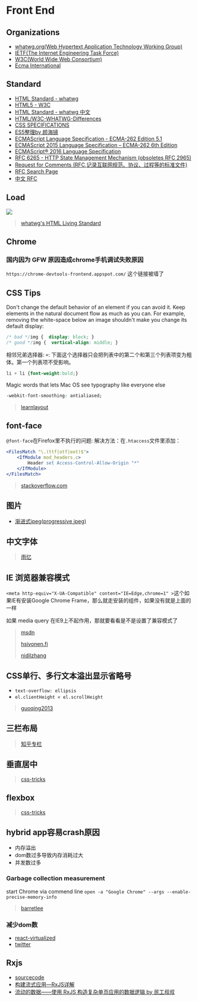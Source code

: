 # Front End

## Organizations

* [whatwg.org(Web Hypertext Application Technology Working Group)](https://whatwg.org/)
* [IETF(The Internet Engineering Task Force)](http://ietf.org/)
* [W3C(World Wide Web Consortium)](https://www.w3.org/)
* [Ecma International](https://www.ecma-international.org/)

## Standard

* [HTML Standard - whatwg](https://html.spec.whatwg.org/multipage/)
* [HTML5 - W3C](https://www.w3.org/TR/html5/)
* [HTML Standard - whatwg 中文](https://whatwg-cn.github.io/html/)
* [HTML/W3C-WHATWG-Differences](https://www.w3.org/wiki/HTML/W3C-WHATWG-Differences)
* [CSS SPEC­I­FI­CA­TIONS](https://www.w3.org/Style/CSS/current-work)
* [ES5整理by 颜海镜](http://yanhaijing.com/es5/#about)
* [ECMAScript Language Specification - ECMA-262 Edition 5.1](http://www.ecma-international.org/ecma-262/5.1/)
* [ECMAScript 2015 Language Specification &ndash; ECMA-262 6th Edition](http://www.ecma-international.org/ecma-262/6.0/)
* [ECMAScript® 2016 Language Specification](http://www.ecma-international.org/ecma-262/7.0/index.html)
* [RFC 6265 - HTTP State Management Mechanism (obsoletes RFC 2965)](https://tools.ietf.org/html/rfc6265)
* [Request for Comments (RFC,记录互联网规范、协议、过程等的标准文件)](https://www.ietf.org/rfc.html)
* [RFC Search Page](https://www.rfc-editor.org/search/rfc_search.php)
* [中文 RFC](http://man.chinaunix.net/develop/rfc/default.htm)


## Load

![](https://html.spec.whatwg.org/images/asyncdefer.svg)

> [whatwg's HTML Living Standard](https://html.spec.whatwg.org/multipage/scripting.html#attr-script-defer)

## Chrome

### 国内因为 GFW 原因造成chrome手机调试失败原因

`https://chrome-devtools-frontend.appspot.com/` 这个链接被墙了

## CSS Tips

Don't change the default behavior of an element if you can avoid it. Keep elements in the natural document flow as much as you can. For example, removing the white-space below an image shouldn't make you change its default display:

```css
/* bad */img {  display: block; }
/* good */img {  vertical-align: middle; }
```

相邻兄弟选择器: `+`: 下面这个选择器只会把列表中的第二个和第三个列表项变为粗体。第一个列表项不受影响。

```css
li + li {font-weight:bold;}
```

Magic words that lets Mac OS see typography like everyone else

```css
-webkit-font-smoothing: antialiased;
```

> [learnlayout](http://zh.learnlayout.com/)

## font-face

`@font-face`在Firefox里不执行的问题:
解决方法：在`.htaccess`文件里添加：

```apache
<FilesMatch "\.(ttf|otf|eot)$">
    <IfModule mod_headers.c>
        Header set Access-Control-Allow-Origin "*"
    </IfModule>
</FilesMatch>
```

> [stackoverflow.com](http://stackoverflow.com/questions/2856502/css-font-face-not-working-with-firefox-but-working-with-chrome-and-ie)

## 图片

* [渐进式jpeg(progressive jpeg)](http://www.zhangxinxu.com/wordpress/?p=2916)

## 中文字体

> [雨忆](http://hxgdzyuyi.github.io/blog/chinese-subset.html)

## IE 浏览器兼容模式

`<meta http-equiv="X-UA-Compatible" content="IE=Edge,chrome=1" >`这个如果IE有安装Google Chrome Frame，那么就走安装的组件，如果没有就是上面的一样

如果 media query 在IE9上不起作用，那就要看看是不是设置了兼容模式了

> [msdn](http://msdn.microsoft.com/en-us/library/jj676915.aspx)
>
> [hsivonen.fi](https://hsivonen.fi/doctype/)
>
> [nidilzhang](http://www.cnblogs.com/nidilzhang/archive/2010/01/09/1642887.html)

## CSS单行、多行文本溢出显示省略号

* `text-overflow: ellipsis`
* `el.clientHeight < el.scrollHeight`

> [guoqing2013](http://guoqing2013.github.io/Frontend-Knowledge/CSS3/1.%20CSS%E5%8D%95%E8%A1%8C%E3%80%81%E5%A4%9A%E8%A1%8C%E6%96%87%E6%9C%AC%E6%BA%A2%E5%87%BA%E6%98%BE%E7%A4%BA%E7%9C%81%E7%95%A5%E5%8F%B7.html)

## 三栏布局

> [知乎专栏](https://zhuanlan.zhihu.com/p/25070186)

## 垂直居中

> [css-tricks](https://css-tricks.com/centering-css-complete-guide/)

## flexbox

> [css-tricks](https://css-tricks.com/snippets/css/a-guide-to-flexbox/)

## hybrid app容易crash原因

* 内存溢出
* dom数过多导致内存消耗过大
* 并发数过多

### Garbage collection measurement

start Chrome via commend line
`open -a "Google Chrome" --args --enable-precise-memory-info`

> [barretlee](http://www.barretlee.com/blog/2016/05/30/h5-crash-research/)

### 减少dom数

* [react-virtualized](https://github.com/bvaughn/react-virtualized)
* [twitter](https://mobile.twitter.com/home)

## Rxjs

* [sourcecode](https://github.com/Reactive-Extensions/RxJ://github.com/Reactive-Extensions/RxJS)
* [构建流式应用—RxJS详解](https://github.com/joeyguo/blog/issues/11)
* [流动的数据——使用 RxJS 构造复杂单页应用的数据逻辑 by 民工叔叔](https://github.com/xufei/blog/issues/38)
